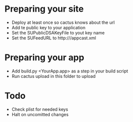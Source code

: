 # Preparing your site

- Deploy at least once so cactus knows about the url
- Add te public key to your application
- Set the SUPublicDSAKeyFile to yout key name
- Set the SUFeedURL to http://<your-domain>/appcast.xml

# Preparing your app


- Add build.py <YourApp.app> as a step in your build script
- Run cactus upload in this folder to upload


# Todo

- Check plist for needed keys
- Halt on uncomitted changes
